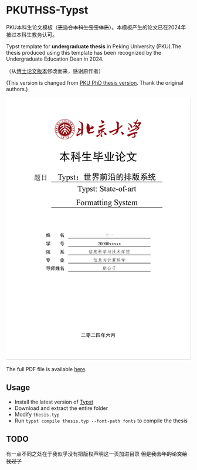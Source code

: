 # PKUTHSS-Typst

PKU本科生论文模板（~~更适合本科生宝宝体质~~）。本模板产生的论文已在2024年被过本科生教务认可。

Typst template for **undergraduate thesis** in Peking University (PKU).The thesis produced using this template has been recognized by the Undergraduate Education Dean in 2024.

（从[博士论文版本](https://github.com/pku-typst/pkuthss-typst)修改而来，感谢原作者）

(This version is changed from [PKU PhD thesis version](https://github.com/pku-typst/pkuthss-typst). Thank the original authors.)


![PKUTHSS-Typst](./images/undergraduate-cover.png)

The full PDF file is available [here](./build/thesis.pdf).

## Usage

- Install the latest version of [Typst](https://github.com/typst/typst)
- Download and extract the entire folder
- Modify `thesis.typ`
- Run `typst compile thesis.typ --font-path fonts` to compile the thesis

## TODO

有一点不同之处在于我似乎没有把版权声明这一页加进目录
~~但是我去年的论文给我过了~~